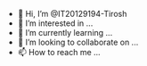 - 👋 Hi, I’m @IT20129194-Tirosh
- 👀 I’m interested in ...
- 🌱 I’m currently learning ...
- 💞️ I’m looking to collaborate on ...
- 📫 How to reach me ...

<!---
IT20129194-Tirosh/IT20129194-Tirosh is a ✨ special ✨ repository because its `README.md` (this file) appears on your GitHub profile.
You can click the Preview link to take a look at your changes.
--->
